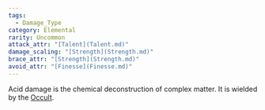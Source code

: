 ```yaml
---  
tags:  
  - Damage_Type  
category: Elemental  
rarity: Uncommon  
attack_attr: "[Talent](Talent.md)"  
damage_scaling: "[Strength](Strength.md)"  
brace_attr: "[Strength](Strength.md)"  
avoid_attr: "[Finesse](Finesse.md)"  
---  
```

Acid damage is the chemical deconstruction of complex matter. It is wielded by the [Occult](./Occult.md).